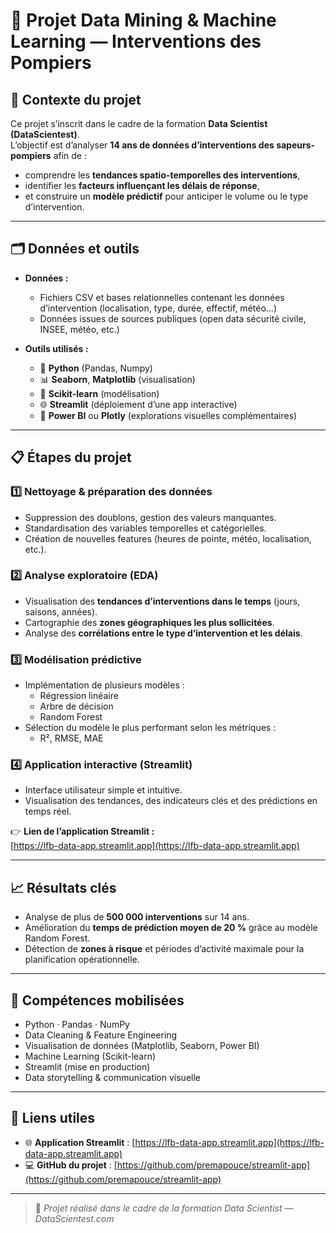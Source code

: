 # 🚒 Projet Data Mining & Machine Learning — Interventions des Pompiers

## 🧭 Contexte du projet
Ce projet s’inscrit dans le cadre de la formation **Data Scientist (DataScientest)**.  
L’objectif est d’analyser **14 ans de données d’interventions des sapeurs-pompiers** afin de :
- comprendre les **tendances spatio-temporelles des interventions**,
- identifier les **facteurs influençant les délais de réponse**,
- et construire un **modèle prédictif** pour anticiper le volume ou le type d’intervention.

---

## 🗂️ Données et outils
- **Données :**
  - Fichiers CSV et bases relationnelles contenant les données d’intervention (localisation, type, durée, effectif, météo…)
  - Données issues de sources publiques (open data sécurité civile, INSEE, météo, etc.)

- **Outils utilisés :**
  - 🐍 **Python** (Pandas, Numpy)
  - 📊 **Seaborn**, **Matplotlib** (visualisation)
  - 🤖 **Scikit-learn** (modélisation)
  - 🌐 **Streamlit** (déploiement d’une app interactive)
  - 🧮 **Power BI** ou **Plotly** (explorations visuelles complémentaires)

---

## 📋 Étapes du projet

### 1️⃣ Nettoyage & préparation des données
- Suppression des doublons, gestion des valeurs manquantes.
- Standardisation des variables temporelles et catégorielles.
- Création de nouvelles features (heures de pointe, météo, localisation, etc.).

### 2️⃣ Analyse exploratoire (EDA)
- Visualisation des **tendances d’interventions dans le temps** (jours, saisons, années).
- Cartographie des **zones géographiques les plus sollicitées**.
- Analyse des **corrélations entre le type d’intervention et les délais**.

### 3️⃣ Modélisation prédictive
- Implémentation de plusieurs modèles :
  - Régression linéaire
  - Arbre de décision
  - Random Forest
- Sélection du modèle le plus performant selon les métriques :
  - R², RMSE, MAE

### 4️⃣ Application interactive (Streamlit)
- Interface utilisateur simple et intuitive.
- Visualisation des tendances, des indicateurs clés et des prédictions en temps réel.

👉 **Lien de l’application Streamlit :**  
[https://lfb-data-app.streamlit.app](https://lfb-data-app.streamlit.app)

---

## 📈 Résultats clés
- Analyse de plus de **500 000 interventions** sur 14 ans.  
- Amélioration du **temps de prédiction moyen de 20 %** grâce au modèle Random Forest.  
- Détection de **zones à risque** et périodes d’activité maximale pour la planification opérationnelle.  

---

## 🧠 Compétences mobilisées
- Python · Pandas · NumPy  
- Data Cleaning & Feature Engineering  
- Visualisation de données (Matplotlib, Seaborn, Power BI)  
- Machine Learning (Scikit-learn)  
- Streamlit (mise en production)  
- Data storytelling & communication visuelle

---

## 📎 Liens utiles
- 🌐 **Application Streamlit** : [https://lfb-data-app.streamlit.app](https://lfb-data-app.streamlit.app)  
- 💻 **GitHub du projet** : [https://github.com/premapouce/streamlit-app](https://github.com/premapouce/streamlit-app)

---

> 🧩 *Projet réalisé dans le cadre de la formation Data Scientist — DataScientest.com*  
